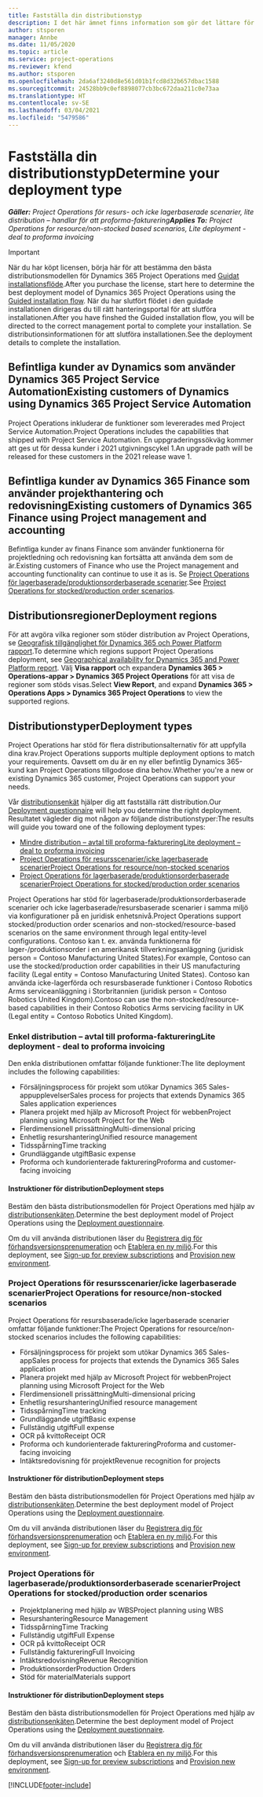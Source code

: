```yaml
---
title: Fastställa din distributionstyp
description: I det här ämnet finns information som gör det lättare för dig att fastställa korrekt distributionstyp av Project Operations för ditt företag.
author: stsporen
manager: Annbe
ms.date: 11/05/2020
ms.topic: article
ms.service: project-operations
ms.reviewer: kfend
ms.author: stsporen
ms.openlocfilehash: 2da6af3240d8e561d01b1fcd8d32b657dbac1588
ms.sourcegitcommit: 24528bb9c0ef8898077cb3bc672daa211c0e73aa
ms.translationtype: HT
ms.contentlocale: sv-SE
ms.lasthandoff: 03/04/2021
ms.locfileid: "5479586"
---
```

# <a name="determine-your-deployment-type"></a><span data-ttu-id="b5cb4-103">Fastställa din distributionstyp</span><span class="sxs-lookup"><span data-stu-id="b5cb4-103">Determine your deployment type</span></span>

<span data-ttu-id="b5cb4-104">_**Gäller:** Project Operations för resurs- och icke lagerbaserade scenarier, lite distribution – handlar för att proforma-fakturering_</span><span class="sxs-lookup"><span data-stu-id="b5cb4-104">_**Applies To:** Project Operations for resource/non-stocked based scenarios, Lite deployment - deal to proforma invoicing_</span></span>

> [!IMPORTANT]
> <span data-ttu-id="b5cb4-105">När du har köpt licensen, börja här för att bestämma den bästa distributionsmodellen för Dynamics 365 Project Operations med [Guidat installationsflöde](https://aka.ms/provisionprojectoperations).</span><span class="sxs-lookup"><span data-stu-id="b5cb4-105">After you purchase the license, start here to determine the best deployment model of Dynamics 365 Project Operations using the [Guided installation flow](https://aka.ms/provisionprojectoperations).</span></span>
> <span data-ttu-id="b5cb4-106">När du har slutfört flödet i den guidade installationen dirigeras du till rätt hanteringsportal för att slutföra installationen.</span><span class="sxs-lookup"><span data-stu-id="b5cb4-106">After you have finshed the Guided installation flow, you will be directed to the correct management portal to complete your installation.</span></span> <span data-ttu-id="b5cb4-107">Se distributionsinformationen för att slutföra installationen.</span><span class="sxs-lookup"><span data-stu-id="b5cb4-107">See the deployment details to complete the installation.</span></span>


## <a name="existing-customers-of-dynamics-using-dynamics-365-project-service-automation"></a><span data-ttu-id="b5cb4-108">Befintliga kunder av Dynamics som använder Dynamics 365 Project Service Automation</span><span class="sxs-lookup"><span data-stu-id="b5cb4-108">Existing customers of Dynamics using Dynamics 365 Project Service Automation</span></span>
<span data-ttu-id="b5cb4-109">Project Operations inkluderar de funktioner som levererades med Project Service Automation.</span><span class="sxs-lookup"><span data-stu-id="b5cb4-109">Project Operations includes the capabilities that shipped with Project Service Automation.</span></span> <span data-ttu-id="b5cb4-110">En uppgraderingssökväg kommer att ges ut för dessa kunder i 2021 utgivningscykel 1.</span><span class="sxs-lookup"><span data-stu-id="b5cb4-110">An upgrade path will be released for these customers in the 2021 release wave 1.</span></span>

## <a name="existing-customers-of-dynamics-365-finance-using-project-management-and-accounting"></a><span data-ttu-id="b5cb4-111">Befintliga kunder av Dynamics 365 Finance som använder projekthantering och redovisning</span><span class="sxs-lookup"><span data-stu-id="b5cb4-111">Existing customers of Dynamics 365 Finance using Project management and accounting</span></span> 

<span data-ttu-id="b5cb4-112">Befintliga kunder av finans Finance som använder funktionerna för projektledning och redovisning kan fortsätta att använda dem som de är.</span><span class="sxs-lookup"><span data-stu-id="b5cb4-112">Existing customers of Finance who use the Project management and accounting functionality can continue to use it as is.</span></span> <span data-ttu-id="b5cb4-113">Se [Project Operations för lagerbaserade/produktionsorderbaserade scenarier](#pma).</span><span class="sxs-lookup"><span data-stu-id="b5cb4-113">See [Project Operations for stocked/production order scenarios](#pma).</span></span>


## <a name="deployment-regions"></a><span data-ttu-id="b5cb4-114">Distributionsregioner</span><span class="sxs-lookup"><span data-stu-id="b5cb4-114">Deployment regions</span></span>
<span data-ttu-id="b5cb4-115">För att avgöra vilka regioner som stöder distribution av Project Operations, se [Geografisk tillgänglighet för Dynamics 365 och Power Platform rapport](https://dynamics.microsoft.com/en-us/geographic-availability/).</span><span class="sxs-lookup"><span data-stu-id="b5cb4-115">To determine which regions support Project Operations deployment, see [Geographical availability for Dynamics 365 and Power Platform report](https://dynamics.microsoft.com/en-us/geographic-availability/).</span></span> <span data-ttu-id="b5cb4-116">Välj **Visa rapport** och expandera **Dynamics 365 > Operations-appar > Dynamics 365 Project Operations** för att visa de regioner som stöds visas.</span><span class="sxs-lookup"><span data-stu-id="b5cb4-116">Select **View Report**, and expand **Dynamics 365 > Operations Apps > Dynamics 365 Project Operations** to view the supported regions.</span></span>

## <a name="deployment-types"></a><span data-ttu-id="b5cb4-117">Distributionstyper</span><span class="sxs-lookup"><span data-stu-id="b5cb4-117">Deployment types</span></span>
<span data-ttu-id="b5cb4-118">Project Operations har stöd för flera distributionsalternativ för att uppfylla dina krav.</span><span class="sxs-lookup"><span data-stu-id="b5cb4-118">Project Operations supports multiple deployment options to match your requirements.</span></span> <span data-ttu-id="b5cb4-119">Oavsett om du är en ny eller befintlig Dynamics 365-kund kan Project Operations tillgodose dina behov.</span><span class="sxs-lookup"><span data-stu-id="b5cb4-119">Whether you're a new or existing Dynamics 365 customer, Project Operations can support your needs.</span></span>

<span data-ttu-id="b5cb4-120">Vår [distributionsenkät](https://aka.ms/provisionprojectoperations) hjälper dig att fastställa rätt distribution.</span><span class="sxs-lookup"><span data-stu-id="b5cb4-120">Our [Deployment questionnaire](https://aka.ms/provisionprojectoperations) will help you determine the right deployment.</span></span> <span data-ttu-id="b5cb4-121">Resultatet vägleder dig mot någon av följande distributionstyper:</span><span class="sxs-lookup"><span data-stu-id="b5cb4-121">The results will guide you toward one of the following deployment types:</span></span>

- [<span data-ttu-id="b5cb4-122">Mindre distribution – avtal till proforma-fakturering</span><span class="sxs-lookup"><span data-stu-id="b5cb4-122">Lite deployment – deal to proforma invoicing</span></span>](#lite)
- [<span data-ttu-id="b5cb4-123">Project Operations för resursscenarier/icke lagerbaserade scenarier</span><span class="sxs-lookup"><span data-stu-id="b5cb4-123">Project Operations for resource/non-stocked scenarios</span></span>](#integrated)
- [<span data-ttu-id="b5cb4-124">Project Operations för lagerbaserade/produktionsorderbaserade scenarier</span><span class="sxs-lookup"><span data-stu-id="b5cb4-124">Project Operations for stocked/production order scenarios</span></span>](#pma)

<span data-ttu-id="b5cb4-125">Project Operations har stöd för lagerbaserade/produktionsorderbaserade scenarier och icke lagerbaserade/resursbaserade scenarier i samma miljö via konfigurationer på en juridisk enhetsnivå.</span><span class="sxs-lookup"><span data-stu-id="b5cb4-125">Project Operations support stocked/production order scenarios and non-stocked/resource-based scenarios on the same environment through legal entity-level configurations.</span></span> <span data-ttu-id="b5cb4-126">Contoso kan t. ex. använda funktionerna för lager-/produktionsorder i en amerikansk tillverkningsanläggning (juridisk person = Contoso Manufacturing United States).</span><span class="sxs-lookup"><span data-stu-id="b5cb4-126">For example, Contoso can use the stocked/production order capabilities in their US manufacturing facility (Legal entity = Contoso Manufacturing United States).</span></span> <span data-ttu-id="b5cb4-127">Contoso kan använda icke-lagerförda och resursbaserade funktioner i Contoso Robotics Arms serviceanläggning i Storbritannien (juridisk person = Contoso Robotics United Kingdom).</span><span class="sxs-lookup"><span data-stu-id="b5cb4-127">Contoso can use the non-stocked/resource-based capabilities in their Contoso Robotics Arms servicing facility in UK (Legal entity = Contoso Robotics United Kingdom).</span></span>

### <a name="lite-deployment---deal-to-proforma-invoicing"></a><a  name="lite"></a><span data-ttu-id="b5cb4-128">Enkel distribution – avtal till proforma-fakturering</span><span class="sxs-lookup"><span data-stu-id="b5cb4-128">Lite deployment - deal to proforma invoicing</span></span>

<span data-ttu-id="b5cb4-129">Den enkla distributionen omfattar följande funktioner:</span><span class="sxs-lookup"><span data-stu-id="b5cb4-129">The lite deployment includes the following capabilities:</span></span>

- <span data-ttu-id="b5cb4-130">Försäljningsprocess för projekt som utökar Dynamics 365 Sales-appupplevelser</span><span class="sxs-lookup"><span data-stu-id="b5cb4-130">Sales process for projects that extends Dynamics 365 Sales application experiences</span></span>
- <span data-ttu-id="b5cb4-131">Planera projekt med hjälp av Microsoft Project för webben</span><span class="sxs-lookup"><span data-stu-id="b5cb4-131">Project planning using Microsoft Project for the Web</span></span>
- <span data-ttu-id="b5cb4-132">Flerdimensionell prissättning</span><span class="sxs-lookup"><span data-stu-id="b5cb4-132">Multi-dimensional pricing</span></span>
- <span data-ttu-id="b5cb4-133">Enhetlig resurshantering</span><span class="sxs-lookup"><span data-stu-id="b5cb4-133">Unified resource management</span></span>
- <span data-ttu-id="b5cb4-134">Tidsspårning</span><span class="sxs-lookup"><span data-stu-id="b5cb4-134">Time tracking</span></span>
- <span data-ttu-id="b5cb4-135">Grundläggande utgift</span><span class="sxs-lookup"><span data-stu-id="b5cb4-135">Basic expense</span></span>
- <span data-ttu-id="b5cb4-136">Proforma och kundorienterade fakturering</span><span class="sxs-lookup"><span data-stu-id="b5cb4-136">Proforma and customer-facing invoicing</span></span> 

#### <a name="deployment-steps"></a><span data-ttu-id="b5cb4-137">Instruktioner för distribution</span><span class="sxs-lookup"><span data-stu-id="b5cb4-137">Deployment steps</span></span>
<span data-ttu-id="b5cb4-138">Bestäm den bästa distributionsmodellen för Project Operations med hjälp av [distributionsenkäten](https://aka.ms/provisionprojectoperations).</span><span class="sxs-lookup"><span data-stu-id="b5cb4-138">Determine the best deployment model of Project Operations using the [Deployment questionnaire](https://aka.ms/provisionprojectoperations).</span></span>

<span data-ttu-id="b5cb4-139">Om du vill använda distributionen läser du [Registrera dig för förhandsversionsprenumeration](lite-preview-subscription-sign-up.md) och [Etablera en ny miljö](lite-deployment.md).</span><span class="sxs-lookup"><span data-stu-id="b5cb4-139">For this deployment, see [Sign-up for preview subscriptions](lite-preview-subscription-sign-up.md) and [Provision new environment](lite-deployment.md).</span></span> 


### <a name="project-operations-for-resourcenon-stocked-scenarios"></a><a name="integrated"></a><span data-ttu-id="b5cb4-140">Project Operations för resursscenarier/icke lagerbaserade scenarier</span><span class="sxs-lookup"><span data-stu-id="b5cb4-140">Project Operations for resource/non-stocked scenarios</span></span>
<span data-ttu-id="b5cb4-141">Project Operations för resursbaserade/icke lagerbaserade scenarier omfattar följande funktioner:</span><span class="sxs-lookup"><span data-stu-id="b5cb4-141">The Project Operations for resource/non-stocked scenarios includes the following capabilities:</span></span>
 
- <span data-ttu-id="b5cb4-142">Försäljningsprocess för projekt som utökar Dynamics 365 Sales-app</span><span class="sxs-lookup"><span data-stu-id="b5cb4-142">Sales process for projects that extends the Dynamics 365 Sales application</span></span>
- <span data-ttu-id="b5cb4-143">Planera projekt med hjälp av Microsoft Project för webben</span><span class="sxs-lookup"><span data-stu-id="b5cb4-143">Project planning using Microsoft Project for the Web</span></span>
- <span data-ttu-id="b5cb4-144">Flerdimensionell prissättning</span><span class="sxs-lookup"><span data-stu-id="b5cb4-144">Multi-dimensional pricing</span></span>
- <span data-ttu-id="b5cb4-145">Enhetlig resurshantering</span><span class="sxs-lookup"><span data-stu-id="b5cb4-145">Unified resource management</span></span>
- <span data-ttu-id="b5cb4-146">Tidsspårning</span><span class="sxs-lookup"><span data-stu-id="b5cb4-146">Time tracking</span></span>
- <span data-ttu-id="b5cb4-147">Grundläggande utgift</span><span class="sxs-lookup"><span data-stu-id="b5cb4-147">Basic expense</span></span>
- <span data-ttu-id="b5cb4-148">Fullständig utgift</span><span class="sxs-lookup"><span data-stu-id="b5cb4-148">Full expense</span></span>
- <span data-ttu-id="b5cb4-149">OCR på kvitto</span><span class="sxs-lookup"><span data-stu-id="b5cb4-149">Receipt OCR</span></span>
- <span data-ttu-id="b5cb4-150">Proforma och kundorienterade fakturering</span><span class="sxs-lookup"><span data-stu-id="b5cb4-150">Proforma and customer-facing invoicing</span></span> 
- <span data-ttu-id="b5cb4-151">Intäktsredovisning för projekt</span><span class="sxs-lookup"><span data-stu-id="b5cb4-151">Revenue recognition for projects</span></span>

#### <a name="deployment-steps"></a><span data-ttu-id="b5cb4-152">Instruktioner för distribution</span><span class="sxs-lookup"><span data-stu-id="b5cb4-152">Deployment steps</span></span>
<span data-ttu-id="b5cb4-153">Bestäm den bästa distributionsmodellen för Project Operations med hjälp av [distributionsenkäten](https://aka.ms/provisionprojectoperations).</span><span class="sxs-lookup"><span data-stu-id="b5cb4-153">Determine the best deployment model of Project Operations using the [Deployment questionnaire](https://aka.ms/provisionprojectoperations).</span></span>

<span data-ttu-id="b5cb4-154">Om du vill använda distributionen läser du [Registrera dig för förhandsversionsprenumeration](resource-sign-up-preview-subscription.md) och [Etablera en ny miljö](resource-provision-new-environment.md).</span><span class="sxs-lookup"><span data-stu-id="b5cb4-154">For this deployment, see [Sign-up for preview subscriptions](resource-sign-up-preview-subscription.md) and [Provision new environment](resource-provision-new-environment.md).</span></span> 


### <a name="project-operations-for-stockedproduction-order-scenarios"></a><a name="pma"></a><span data-ttu-id="b5cb4-155">Project Operations för lagerbaserade/produktionsorderbaserade scenarier</span><span class="sxs-lookup"><span data-stu-id="b5cb4-155">Project Operations for stocked/production order scenarios</span></span>

- <span data-ttu-id="b5cb4-156">Projektplanering med hjälp av WBS</span><span class="sxs-lookup"><span data-stu-id="b5cb4-156">Project planning using WBS</span></span>
- <span data-ttu-id="b5cb4-157">Resurshantering</span><span class="sxs-lookup"><span data-stu-id="b5cb4-157">Resource Management</span></span>
- <span data-ttu-id="b5cb4-158">Tidsspårning</span><span class="sxs-lookup"><span data-stu-id="b5cb4-158">Time Tracking</span></span>
- <span data-ttu-id="b5cb4-159">Fullständig utgift</span><span class="sxs-lookup"><span data-stu-id="b5cb4-159">Full Expense</span></span>
- <span data-ttu-id="b5cb4-160">OCR på kvitto</span><span class="sxs-lookup"><span data-stu-id="b5cb4-160">Receipt OCR</span></span>
- <span data-ttu-id="b5cb4-161">Fullständig fakturering</span><span class="sxs-lookup"><span data-stu-id="b5cb4-161">Full Invoicing</span></span>
- <span data-ttu-id="b5cb4-162">Intäktsredovisning</span><span class="sxs-lookup"><span data-stu-id="b5cb4-162">Revenue Recognition</span></span>
- <span data-ttu-id="b5cb4-163">Produktionsorder</span><span class="sxs-lookup"><span data-stu-id="b5cb4-163">Production Orders</span></span>
- <span data-ttu-id="b5cb4-164">Stöd för material</span><span class="sxs-lookup"><span data-stu-id="b5cb4-164">Materials support</span></span>

#### <a name="deployment-steps"></a><span data-ttu-id="b5cb4-165">Instruktioner för distribution</span><span class="sxs-lookup"><span data-stu-id="b5cb4-165">Deployment steps</span></span>
<span data-ttu-id="b5cb4-166">Bestäm den bästa distributionsmodellen för Project Operations med hjälp av [distributionsenkäten](https://aka.ms/provisionprojectoperations).</span><span class="sxs-lookup"><span data-stu-id="b5cb4-166">Determine the best deployment model of Project Operations using the [Deployment questionnaire](https://aka.ms/provisionprojectoperations).</span></span>

<span data-ttu-id="b5cb4-167">Om du vill använda distributionen läser du [Registrera dig för förhandsversionsprenumeration](https://docs.microsoft.com/dynamics365/fin-ops-core/dev-itpro/dev-tools/sign-up-preview-subscription?toc=/dynamics365/finance/toc.json) och [Etablera en ny miljö](https://docs.microsoft.com/dynamics365/fin-ops-core/dev-itpro/deployment/deploy-demo-environment?toc=/dynamics365/finance/toc.json).</span><span class="sxs-lookup"><span data-stu-id="b5cb4-167">For this deployment, see [Sign-up for preview subscriptions](https://docs.microsoft.com/dynamics365/fin-ops-core/dev-itpro/dev-tools/sign-up-preview-subscription?toc=/dynamics365/finance/toc.json) and [Provision new environment](https://docs.microsoft.com/dynamics365/fin-ops-core/dev-itpro/deployment/deploy-demo-environment?toc=/dynamics365/finance/toc.json).</span></span> 



[!INCLUDE[footer-include](../includes/footer-banner.md)]
